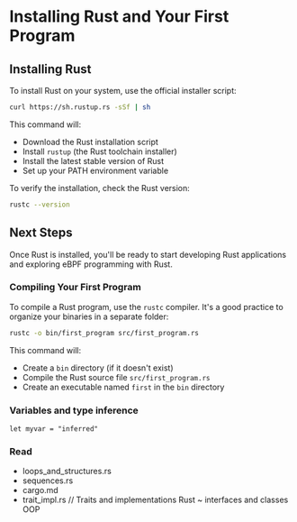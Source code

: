 # Installing Rust and Your First Program

## Installing Rust

To install Rust on your system, use the official installer script:

```bash
curl https://sh.rustup.rs -sSf | sh
```

This command will:

- Download the Rust installation script
- Install `rustup` (the Rust toolchain installer)
- Install the latest stable version of Rust
- Set up your PATH environment variable

To verify the installation, check the Rust version:

```bash
rustc --version
```

## Next Steps

Once Rust is installed, you'll be ready to start developing Rust applications and exploring eBPF programming with Rust.

### Compiling Your First Program

To compile a Rust program, use the `rustc` compiler. It's a good practice to organize your binaries in a separate folder:

```bash
rustc -o bin/first_program src/first_program.rs
```

This command will:

- Create a `bin` directory (if it doesn't exist)
- Compile the Rust source file `src/first_program.rs`
- Create an executable named `first` in the `bin` directory

### Variables and type inference

`let myvar = "inferred"`

### Read

- loops_and_structures.rs
- sequences.rs
- cargo.md
- trait_impl.rs // Traits and implementations Rust ~ interfaces and classes OOP
